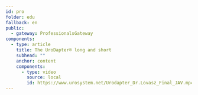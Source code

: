 ```yaml
---
id: pro
folder: edu
fallback: en
public:
  - gateway: ProfessionalsGateway
components:
  - type: article
    title: The UroDapter® long and short
    subhead: ""
    anchor: content
    components:
      - type: video
        source: local
        id: https://www.urosystem.net/Urodapter_Dr.Lovasz_Final_JAV.mp4
---
```

